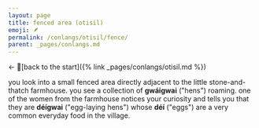```yaml
---
layout: page
title: fenced area (otisil)
emoji: 🪶
permalink: /conlangs/otisil/fence/
parent: _pages/conlangs.md
---
```

← 🚶[back to the start]({% link _pages/conlangs/otisil.md %})

you look into a small fenced area directly adjacent to the little stone-and-thatch farmhouse. you see a collection of **gwáigwai** ("hens") roaming. one of the women from the farmhouse notices your curiosity and tells you that they are **déígwai** ("egg-laying hens") whose **déí** ("eggs") are a very common everyday food in the village.